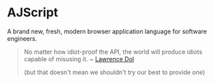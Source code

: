 # AJScript

A brand new, fresh, modern browser application language for software engineers.

> No matter how idiot-proof the API, the world will produce idiots capable of misusing it.
> ~ [Lawrence Dol](https://github.com/tc39/proposal-regex-escaping/issues/37#issuecomment-739081896)
> 
> (but that doesn't mean we shouldn't try our best to provide one)
